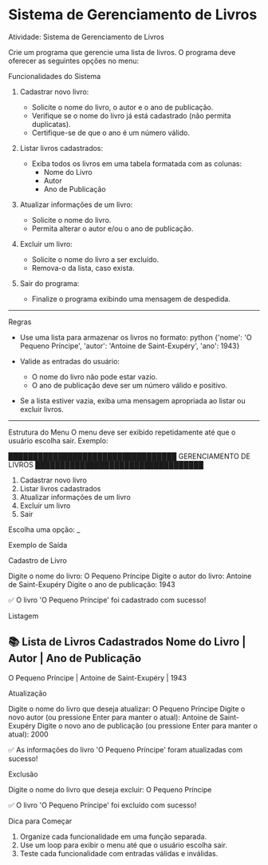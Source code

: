 ﻿# Sistema de Gerenciamento de Livros

 Atividade: Sistema de Gerenciamento de Livros

Crie um programa que gerencie uma lista de livros. O programa deve oferecer as seguintes opções no menu:

 Funcionalidades do Sistema
1. Cadastrar novo livro:
   - Solicite o nome do livro, o autor e o ano de publicação.
   - Verifique se o nome do livro já está cadastrado (não permita duplicatas).
   - Certifique-se de que o ano é um número válido.

2. Listar livros cadastrados:
   - Exiba todos os livros em uma tabela formatada com as colunas:
     - Nome do Livro
     - Autor
     - Ano de Publicação

3. Atualizar informações de um livro:
   - Solicite o nome do livro.
   - Permita alterar o autor e/ou o ano de publicação.

4. Excluir um livro:
   - Solicite o nome do livro a ser excluído.
   - Remova-o da lista, caso exista.

5. Sair do programa:
   - Finalize o programa exibindo uma mensagem de despedida.

---

 Regras
- Use uma lista para armazenar os livros no formato:
  python
  {'nome': 'O Pequeno Príncipe', 'autor': 'Antoine de Saint-Exupéry', 'ano': 1943}
  
- Valide as entradas do usuário:
  - O nome do livro não pode estar vazio.
  - O ano de publicação deve ser um número válido e positivo.
- Se a lista estiver vazia, exiba uma mensagem apropriada ao listar ou excluir livros.

---

 Estrutura do Menu
O menu deve ser exibido repetidamente até que o usuário escolha sair. Exemplo:


██████████████████████████████████
      GERENCIAMENTO DE LIVROS
██████████████████████████████████

1. Cadastrar novo livro
2. Listar livros cadastrados
3. Atualizar informações de um livro
4. Excluir um livro
5. Sair

Escolha uma opção: _

Exemplo de Saída

Cadastro de Livro

Digite o nome do livro: O Pequeno Príncipe
Digite o autor do livro: Antoine de Saint-Exupéry
Digite o ano de publicação: 1943

✅ O livro 'O Pequeno Príncipe' foi cadastrado com sucesso!


 Listagem

📚 Lista de Livros Cadastrados
Nome do Livro           | Autor                      | Ano de Publicação
----------------------------------------------------------------------
O Pequeno Príncipe      | Antoine de Saint-Exupéry   | 1943


 Atualização

Digite o nome do livro que deseja atualizar: O Pequeno Príncipe
Digite o novo autor (ou pressione Enter para manter o atual): Antoine de Saint-Exupéry
Digite o novo ano de publicação (ou pressione Enter para manter o atual): 2000

✅ As informações do livro 'O Pequeno Príncipe' foram atualizadas com sucesso!


 Exclusão

Digite o nome do livro que deseja excluir: O Pequeno Príncipe

✅ O livro 'O Pequeno Príncipe' foi excluído com sucesso!

 Dica para Começar
1. Organize cada funcionalidade em uma função separada.
2. Use um loop para exibir o menu até que o usuário escolha sair.
3. Teste cada funcionalidade com entradas válidas e inválidas.

